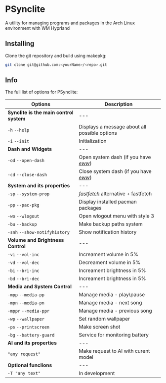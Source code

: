 # PSynclite
A utility for managing programs and packages in the Arch Linux environment with WM Hyprland

## Installing

Clone the git repository and build using makepkg:

```sh
git clone git@github.com:<yourName>/<repo>.git
```

## Info

The full list of options for PSynclite:

| Options | Description |
| --- | --- |
| **Synclite is the main control system** | --- |
| `-h` `--help` | Displays a message about all possible options |
| `-i` `--init` | Initialization |
| **Dash and Widgets** | --- |
| `-od` `--open-dash` | Open system dash (if you have *[eww](https://github.com/elkowar/eww)*) |
| `-cd` `--close-dash` | Close system dash (if you have *[eww](https://github.com/elkowar/eww)*) |
| **System and its properties** | --- |
| `-sp` `--system-prop` | *[fastfetch](https://github.com/fastfetch-cli/fastfetch)* alternative + fastfetch |
| `-pp` `--pac-pkg` | Display installed pacman packages |
| `-wo` `--wlogout` | Open wlogout menu with style 3 |
| `-bu` `--backup` | Make backup paths system |
| `-snh` `--show-notifyhistory` | Show notification history |
| **Volume and Brightness Control** | --- |
| `-vi` `--vol-inc` | Increament volume in 5% |
| `-vd` `--vol-dec` | Decreament volume in 5% |
| `-bi` `--bri-inc` | Increament brightness in 5% |
| `-bd` `--bri-dec` | Increament brightness in 5% |
| **Media and System Control** | --- |
| `-mpp` `--media-pp` | Manage media - play\pause |
| `-mpn` `--media-pn` | Manage media - next song |
| `-mppr` `--media-ppr` | Manage media - previous song |
| `-wp` `--wallpaper` | Set random wallpaper |
| `-ps` `--printscreen` | Make screen shot |
| `-bg` `--battery-guard` | Service for monitoring battery |
| **AI and its properties** | --- |
| `"any request"` | Make request to AI with curent model |
| **Optional funclions** | --- |
| `-T "any text"` | In development |
